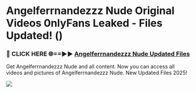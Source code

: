 # Angelferrnandezzz Nude Original Videos 0nlyFans Leaked - Files Updated! ()

<h3>🔴 CLICK HERE 🌐==►► <a href="https://tinyurl.com/2p9ay9w9" rel="nofollow">Angelferrnandezzz Nude Updated Files</a></h3>

Get Angelferrnandezzz Nude and all content. Now you can access all videos and pictures of Angelferrnandezzz Nude. New Updated Files 2025!

[![](https://i.imgur.com/KQgVmj3.gif)](https://tinyurl.com/2p9ay9w9)
